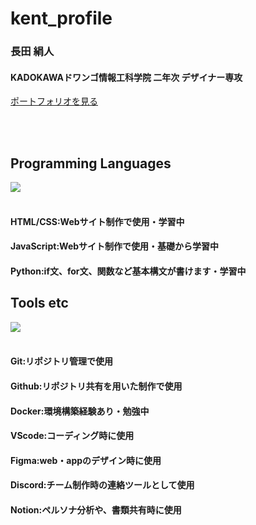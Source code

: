 # kent_profile
### 長田 絹人 <br>
#### KADOKAWAドワンゴ情報工科学院 二年次 デザイナー専攻<br>
[ポートフォリオを見る](https://)

<br>
<br>


## Programming Languages
![](https://skillicons.dev/icons?i=html,css,js,python)
<br>
<br>
#### **HTML/CSS**:Webサイト制作で使用・学習中<br>
#### **JavaScript**:Webサイト制作で使用・基礎から学習中<br>
#### **Python**:if文、for文、関数など基本構文が書けます・学習中<br>

## Tools etc
![](https://skillicons.dev/icons?i=git,github,docker,vscode,figma,discord,notion)
<br>
<br>
#### **Git**:リポジトリ管理で使用<br>
#### **Github**:リポジトリ共有を用いた制作で使用<br>
#### **Docker**:環境構築経験あり・勉強中<br>
#### **VScode**:コーディング時に使用<br>
#### **Figma**:web・appのデザイン時に使用<br>
#### **Discord**:チーム制作時の連絡ツールとして使用<br>
#### **Notion**:ペルソナ分析や、書類共有時に使用<br>
